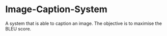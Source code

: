 # Image-Caption-System
A system that is able to caption an image. The objective is to maximise the BLEU score.
